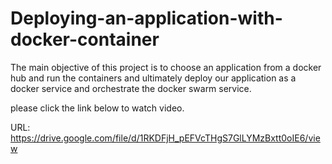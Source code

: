 # Deploying-an-application-with-docker-container
The main objective of this project is to choose an application from a docker hub and run the containers and ultimately deploy our application as a docker service and orchestrate the docker swarm service.

please click the link below to watch video.

URL: https://drive.google.com/file/d/1RKDFjH_pEFVcTHgS7GlLYMzBxtt0oIE6/view
